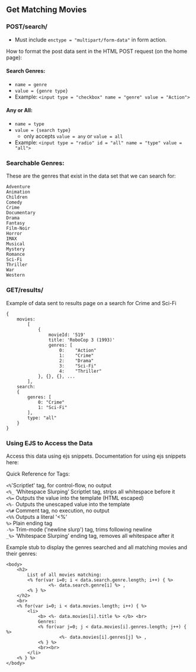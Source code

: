 ## Get Matching Movies

### POST/search/

* Must include  `enctype = "multipart/form-data"` in form action.
    
How to format the post data sent in the HTML POST request (on the home page):
#### Search Genres:
* `name = genre`
* `value = {genre type}`    
* Example: `<input type = "checkbox" name = "genre" value = "Action">`   
#### Any or All:
* `name = type`
* `value = {search type}`    
    * only accepts `value = any` or `value = all`    
* Example: `<input type = "radio" id = "all" name = "type" value = "all">`

   

### Searchable Genres:   
These are the genres that exist in the data set that we can search for:    

    Adventure   
    Animation    
    Children    
    Comedy    
    Crime    
    Documentary    
    Drama    
    Fantasy    
    Film-Noir    
    Horror    
    IMAX    
    Musical    
    Mystery    
    Romance    
    Sci-Fi   
    Thriller   
    War   
    Western   


### GET/results/    

Example of data sent to results page on a search for Crime and Sci-Fi
```
{
    movies:
        [
            {
                movieId: '519'
                title: 'RoboCop 3 (1993)'
                genres: [
                    0:    "Action"
                    1:    "Crime"
                    2:    "Drama"
                    3:    "Sci-Fi"
                    4:    "Thriller"
            }, {}, {}, ...
        ],
    search:
    {
        genres: [
            0: "Crime"
            1: "Sci-Fi"
        ],
        type: "all"      
    }
}

```

### Using EJS to Access the Data   

Access this data using ejs snippets. Documentation for using ejs snippets here:



Quick Reference for Tags:

`<%`'Scriptlet' tag, for control-flow, no output    
`<%_` ‘Whitespace Slurping’ Scriptlet tag, strips all whitespace before it     
`<%=` Outputs the value into the template (HTML escaped)    
`<%-` Outputs the unescaped value into the template    
`<%#` Comment tag, no execution, no output    
`<%%` Outputs a literal '<%'    
`%>` Plain ending tag    
`-%>` Trim-mode ('newline slurp') tag, trims following newline    
`_%>` ‘Whitespace Slurping’ ending tag, removes all whitespace after it    


Example stub to display the genres searched and all matching movies and their genres:   

```
<body>
    <h2>
        List of all movies matching: 
        <% for(var i=0; i < data.search.genre.length; i++) { %>
                <%- data.search.genre[i] %> ,
        <% } %>
    </h2>
    <br>
    <% for(var i=0; i < data.movies.length; i++) { %>
        <li>
            <b> <%- data.movies[i].title %> </b> <br>
            Genres:  
            <% for(var j=0; j < data.movies[i].genres.length; j++) { %>
                    <%- data.movies[i].genres[j] %> ,
            <% } %>
            <br><br>
        </li>
    <% } %>
</body>
```




